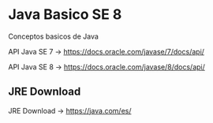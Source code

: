# Java Basico SE 8

Conceptos basicos de Java

API Java SE 7 -> https://docs.oracle.com/javase/7/docs/api/

API Java SE 8 -> https://docs.oracle.com/javase/8/docs/api/

## JRE Download

JRE Download -> https://java.com/es/